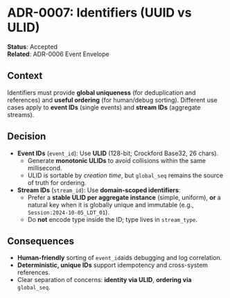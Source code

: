 # ADR-0007: Identifiers (UUID vs ULID)

**Status**: Accepted <br>
**Related**: ADR-0006 Event Envelope

## Context

Identifiers must provide **global uniqueness** (for deduplication and references) and **useful ordering** (for human/debug sorting). Different use cases apply to **event IDs** (single events) and **stream IDs** (aggregate streams).

## Decision

- **Event IDs** (`event_id`): Use **ULID** (128-bit; Crockford Base32, 26 chars).
  - Generate **monotonic ULIDs** to avoid collisions within the same millisecond.
  - ULID is sortable by _creation time_, but `global_seq` remains the source of truth for ordering.
- **Stream IDs** (`stream_id`): Use **domain-scoped identifiers**:
  - Prefer a **stable ULID per aggregate instance** (simple, uniform), **or** a natural key when it is globally unique and immutable (e.g., `Session:2024-10-05_LDT_01`).
  - Do **not** encode type inside the ID; type lives in `stream_type`.

## Consequences

- **Human-friendly** sorting of `event_id`aids debugging and log correlation.
- **Deterministic, unique IDs** support idempotency and cross-system references.
- Clear separation of concerns: **identity via ULID**, **ordering via** `global_seq`.
